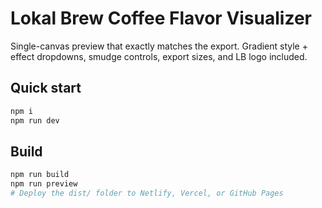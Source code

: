 # Lokal Brew Coffee Flavor Visualizer
Single-canvas preview that exactly matches the export. Gradient style + effect dropdowns, smudge controls, export sizes, and LB logo included.

## Quick start
```bash
npm i
npm run dev
```

## Build
```bash
npm run build
npm run preview
# Deploy the dist/ folder to Netlify, Vercel, or GitHub Pages
```
